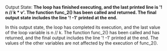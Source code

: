 Output State: **The loop has finished executing, and the last printed line is '! n // k * v'. The function func_2() has been called and returned. The final output state includes the line '! -1' printed at the end.**

In this output state, the loop has completed its execution, and the last value of the loop variable is n // k. The function func_2() has been called and has returned, and the final output includes the line '! -1' printed at the end. The values of the other variables are not affected by the execution of func_2().